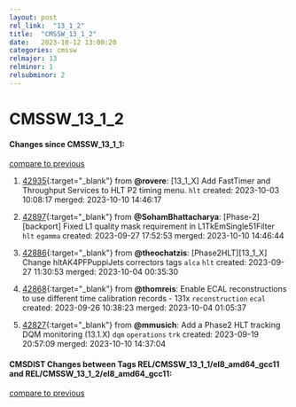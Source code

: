 ```yaml
---
layout: post
rel_link:  "13_1_2"
title:  "CMSSW_13_1_2"
date:   2023-10-12 13:00:20
categories: cmssw
relmajor: 13
relminor: 1
relsubminor: 2
---
```


# CMSSW_13_1_2
#### Changes since CMSSW_13_1_1:
[compare to previous](https://github.com/cms-sw/cmssw/compare/CMSSW_13_1_1...CMSSW_13_1_2)



1. [42935](http://github.com/cms-sw/cmssw/pull/42935){:target="_blank"}  from **@rovere**: [13_1_X] Add FastTimer and Throughput Services to HLT P2 timing menu. `hlt` created: 2023-10-03 10:08:17 merged: 2023-10-10 14:46:17

2. [42897](http://github.com/cms-sw/cmssw/pull/42897){:target="_blank"}  from **@SohamBhattacharya**: [Phase-2] [backport] Fixed L1 quality mask requirement in L1TkEmSingle51Filter `hlt` `egamma` created: 2023-09-27 17:52:53 merged: 2023-10-10 14:46:44

3. [42886](http://github.com/cms-sw/cmssw/pull/42886){:target="_blank"}  from **@theochatzis**: [Phase2HLT][13_1_X] Change hltAK4PFPuppiJets correctors tags `alca` `hlt` created: 2023-09-27 11:30:53 merged: 2023-10-04 00:35:30

4. [42868](http://github.com/cms-sw/cmssw/pull/42868){:target="_blank"}  from **@thomreis**: Enable ECAL reconstructions to use different time calibration records - 131x `reconstruction` `ecal` created: 2023-09-26 10:38:23 merged: 2023-10-04 01:05:37

5. [42827](http://github.com/cms-sw/cmssw/pull/42827){:target="_blank"}  from **@mmusich**: Add a Phase2 HLT tracking DQM monitoring (13.1.X) `dqm` `operations` `trk` created: 2023-09-19 20:57:09 merged: 2023-10-10 14:37:04

#### CMSDIST Changes between Tags REL/CMSSW_13_1_1/el8_amd64_gcc11 and REL/CMSSW_13_1_2/el8_amd64_gcc11:
[compare to previous](https://github.com/cms-sw/cmsdist/compare/REL/CMSSW_13_1_1/el8_amd64_gcc11...REL/CMSSW_13_1_2/el8_amd64_gcc11)


